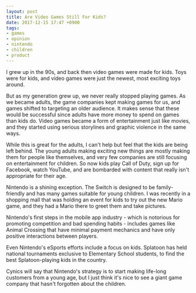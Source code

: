 ```yaml
---
layout: post
title: Are Video Games Still For Kids?
date: 2017-12-15 17:47 +0900
tags: 
- games
- opinion
- nintendo
- children
- product
---
```


I grew up in the 90s, and back then video games were made for kids. Toys were for kids, and video games were just the newest, most exciting toys around. 

But as my generation grew up, we never really stopped playing games. As we became adults, the game companies kept making games for us, and games shifted to targeting an older audience. It makes sense that these would be successful since adults have more money to spend on games than kids do. Video games became a form of entertainment just like movies, and they started using serious storylines and graphic violence in the same ways.

While this is great for the adults, I can't help but feel that the kids are being left behind. The young adults making exciting new things are mostly making them for people like themselves, and very few companies are still focusing on entertainment for children. So now kids play Call of Duty, sign up for Facebook, watch YouTube, and are bombarded with content that really isn't appropriate for their age.

Nintendo is a shining exception. The Switch is designed to be family-friendly and has many games suitable for young children. I was recently in a shopping mall that was holding an event for kids to try out the new Mario game, and they had a Mario there to greet them and take pictures. 

Nintendo's first steps in the mobile app industry - which is notorious for promoting competition and bad spending habits - includes games like Animal Crossing that have minimal payment mechanics and have only positive interactions between players. 

Even Nintendo's eSports efforts include a focus on kids. Splatoon has held national tournaments exclusive to Elementary School students, to find the best Splatoon-playing kids in the country. 

Cynics will say that Nintendo's strategy is to start making life-long customers from a young age, but I just think it's nice to see a giant game company that hasn't forgotten about the children. 